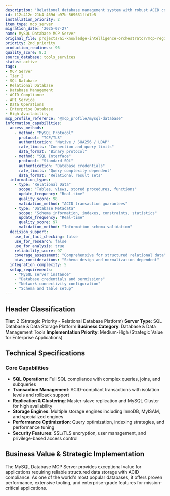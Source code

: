 ```yaml
---
description: 'Relational database management system with robust ACID compliance and enterprise features. Strategic database server providing reliable SQL operations, transaction management, and high availability with comprehensive replication and clustering capabilities.'
id: f12c412e-21b4-469d-b97b-569631ffd7e5
installation_priority: 2
item_type: mcp_server
migration_date: '2025-07-27'
name: MySQL Database MCP Server
original_file: projects/ai-knowledge-intelligence-orchestrator/mcp-registry/detailed-profiles/tier-2/mysql-database-server-profile.md
priority: 2nd_priority
production_readiness: 96
quality_score: 8.3
source_database: tools_services
status: active
tags:
- MCP Server
- Tier 2
- SQL Database
- Relational Database
- Database Management
- ACID Compliance
- API Service
- Data Operations
- Enterprise Database
- High Availability
mcp_profile_reference: "@mcp_profile/mysql-database"
information_capabilities:
  access_methods:
    - method: "MySQL Protocol"
      protocol: "TCP/TLS"
      authentication: "Native / SHA256 / LDAP"
      rate_limits: "Connection and query limits"
      data_format: "Binary protocol"
    - method: "SQL Interface"
      protocol: "Standard SQL"
      authentication: "Database credentials"
      rate_limits: "Query complexity dependent"
      data_format: "Relational result sets"
  information_types:
    - type: "Relational Data"
      scope: "Tables, views, stored procedures, functions"
      update_frequency: "Real-time"
      quality_score: 98
      validation_method: "ACID transaction guarantees"
    - type: "Database Metadata"
      scope: "Schema information, indexes, constraints, statistics"
      update_frequency: "Real-time"
      quality_score: 97
      validation_method: "Information schema validation"
  decision_support:
    use_for_fact_checking: false
    use_for_research: false
    use_for_analysis: true
    reliability_score: 97
    coverage_assessment: "Comprehensive for structured relational data"
    bias_considerations: "Schema design and normalization dependent"
  integration_complexity: 5
  setup_requirements:
    - "MySQL server instance"
    - "Database credentials and permissions"
    - "Network connectivity configuration"
    - "Schema and table setup"
---
```


## Header Classification
**Tier**: 2 (Strategic Priority - Relational Database Platform)
**Server Type**: SQL Database & Data Storage Platform
**Business Category**: Database & Data Management Tools
**Implementation Priority**: Medium-High (Strategic Value for Enterprise Applications)

## Technical Specifications

### Core Capabilities
- **SQL Operations**: Full SQL compliance with complex queries, joins, and subqueries
- **Transaction Management**: ACID-compliant transactions with isolation levels and rollback support
- **Replication & Clustering**: Master-slave replication and MySQL Cluster for high availability
- **Storage Engines**: Multiple storage engines including InnoDB, MyISAM, and specialized engines
- **Performance Optimization**: Query optimization, indexing strategies, and performance tuning
- **Security Features**: SSL/TLS encryption, user management, and privilege-based access control

## Business Value & Strategic Implementation

The MySQL Database MCP Server provides exceptional value for applications requiring reliable structured data storage with ACID compliance. As one of the world's most popular databases, it offers proven performance, extensive tooling, and enterprise-grade features for mission-critical applications.